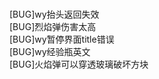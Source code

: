 </br>[BUG]wy抬头返回失效
</br>[BUG]烈焰弹伤害太高
</br>[BUG]wy暂停界面title错误
</br>[BUG]wy经验瓶英文
</br>[BUG]火焰弹可以穿透玻璃破坏方块
